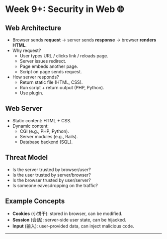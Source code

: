 # Week 9+: Security in Web 🌐

## Web Architecture
- Browser sends **request** → server sends **response** → browser **renders HTML**.
- Why request?
  - User types URL / clicks link / reloads page.
  - Server issues redirect.
  - Page embeds another page.
  - Script on page sends request.
- How server responds?
  - Return static file (HTML, CSS).
  - Run script + return output (PHP, Python).
  - Use plugin.

## Web Server
- Static content: HTML + CSS.
- Dynamic content:
  - CGI (e.g., PHP, Python).
  - Server modules (e.g., Rails).
  - Database backend (SQL).

## Threat Model
- Is the server trusted by browser/user?
- Is the user trusted by server/browser?
- Is the browser trusted by user/server?
- Is someone eavesdropping on the traffic?

## Example Concepts
- **Cookies** (小饼干): stored in browser, can be modified.
- **Session** (会话): server-side user state, can be hijacked.
- **Input** (输入): user-provided data, can inject malicious code.

---

